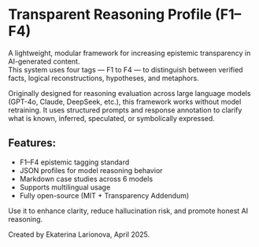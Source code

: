 # Transparent Reasoning Profile (F1–F4)

A lightweight, modular framework for increasing epistemic transparency in AI-generated content.  
This system uses four tags — F1 to F4 — to distinguish between verified facts, logical reconstructions, hypotheses, and metaphors.

Originally designed for reasoning evaluation across large language models (GPT-4o, Claude, DeepSeek, etc.), this framework works without model retraining. It uses structured prompts and response annotation to clarify what is known, inferred, speculated, or symbolically expressed.

## Features:
- F1–F4 epistemic tagging standard
- JSON profiles for model reasoning behavior
- Markdown case studies across 6 models
- Supports multilingual usage
- Fully open-source (MIT + Transparency Addendum)

Use it to enhance clarity, reduce hallucination risk, and promote honest AI reasoning.

Created by Ekaterina Larionova, April 2025.